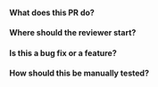 #### What does  this PR do?


#### Where should the reviewer start?


#### Is this a bug fix or a feature?


#### How should this be manually tested?
